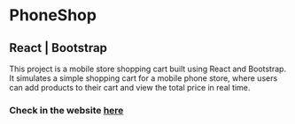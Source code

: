 # PhoneShop 
## React | Bootstrap

This project is a mobile store shopping cart built using React and Bootstrap. It simulates a simple shopping cart for a mobile phone store, where users can add products to their cart and view the total price in real time.

### Check in the website [here](https://phone-shop85.netlify.app/)


